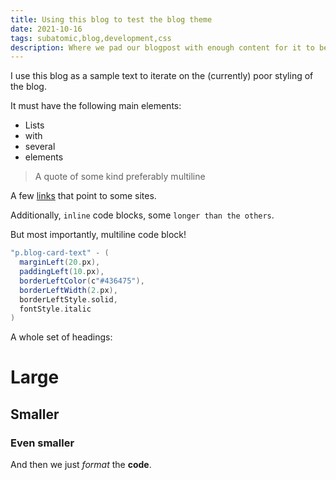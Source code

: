 ```yaml
---
title: Using this blog to test the blog theme
date: 2021-10-16
tags: subatomic,blog,development,css
description: Where we pad our blogpost with enough content for it to be a feasible test of blog theme
---
```


I use this blog as a sample text to iterate on the (currently) poor styling of
the blog.

It must have the following main elements:

- Lists
- with
- several
- elements

> A quote of some kind
> preferably multiline

A few [links](https://subatomic.indoorvivants.com) that point to some sites.


Additionally, `inline` code blocks, some `longer than the others`.

But most importantly, multiline code block!

```scala
"p.blog-card-text" - (
  marginLeft(20.px),
  paddingLeft(10.px),
  borderLeftColor(c"#436475"),
  borderLeftWidth(2.px),
  borderLeftStyle.solid,
  fontStyle.italic
)
```

A whole set of headings:

# Large
## Smaller
### Even smaller

And then we just *format* the **code**. 
